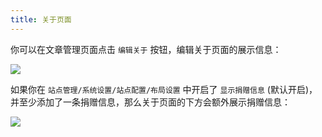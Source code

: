 ```yaml
---
title: 关于页面
---
```


你可以在文章管理页面点击 `编辑关于` 按钮，编辑关于页面的展示信息：

![](https://pic.mereith.com/img/83b19261c806ce6711d29cb696b48f31.clipboard-2022-08-15.png)

如果你在 `站点管理/系统设置/站点配置/布局设置` 中开启了 `显示捐赠信息` (默认开启)，并至少添加了一条捐赠信息，那么关于页面的下方会额外展示捐赠信息：

![](https://pic.mereith.com/img/664c4ed0eb81788bae4500a962b88a87.clipboard-2022-08-15.png)
